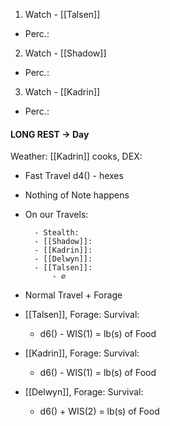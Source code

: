 
1. Watch - [[Talsen]]
- Perc.: 

2. Watch - [[Shadow]]
- Perc.: 

3. Watch -  [[Kadrin]]
- Perc.: 

#### LONG REST -> Day 
Weather:
[[Kadrin]] cooks, DEX: 

- Fast Travel d4() -  hexes
- Nothing of Note happens
- On our Travels:


		- Stealth:
		- [[Shadow]]: 
		- [[Kadrin]]: 
		- [[Delwyn]]: 
		- [[Talsen]]: 
			- ⌀ 


- Normal Travel + Forage
- [[Talsen]], Forage: Survival: 
	- d6() - WIS(1) = lb(s) of Food
- [[Kadrin]], Forage: Survival: 
	- d6() - WIS(1) = lb(s) of Food
- [[Delwyn]], Forage: Survival: 
	- d6() + WIS(2) = lb(s) of Food
